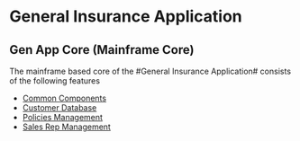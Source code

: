 # General Insurance Application

## Gen App Core (Mainframe Core)
The mainframe based core of the #General Insurance Application# consists of the following features

- [Common Components](./CommonComponents)
- [Customer Database](./CustomerDb)
- [Policies Management](./PoliciesManagement)
- [Sales Rep Management](./SalesRepManagement)
